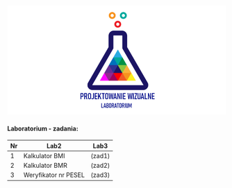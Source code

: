 ![Lab Logo](https://github.com/LK-Herman/PW-Lab/blob/master/lab-png-3.png?raw=true)


#### Laboratorium - zadania:

 Nr | Lab2                | Lab3 
--- | ------------------- | ------------------------
1 | Kalkulator BMI        | (zad1)
2 | Kalkulator BMR        | (zad2)   
3 | Weryfikator nr PESEL  | (zad3)

